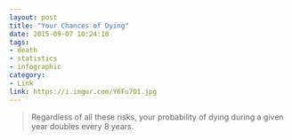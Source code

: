 ```yaml
---
layout: post
title: "Your Chances of Dying"
date: 2015-09-07 10:24:18
tags:
- death
- statistics
- infographic
category:
- Link
link: https://i.imgur.com/Y6Fu7O1.jpg
---
```


> Regardless of all these risks, your probability of dying during a given year doubles every 8 years.